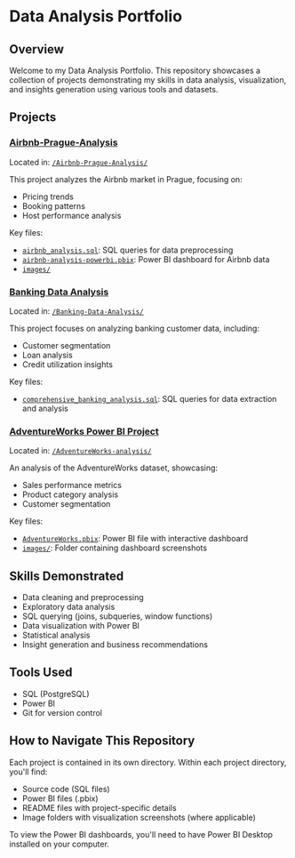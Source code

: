 # Data Analysis Portfolio

## Overview

Welcome to my Data Analysis Portfolio. This repository showcases a collection of projects demonstrating my skills in data analysis, visualization, and insights generation using various tools and datasets.

## Projects

### [Airbnb-Prague-Analysis](./Airbnb-Prague-Analysis)

Located in: [`/Airbnb-Prague-Analysis/`](./Airbnb-Prague-Analysis)

This project analyzes the Airbnb market in Prague, focusing on:
- Pricing trends
- Booking patterns
- Host performance analysis

Key files:
- [`airbnb_analysis.sql`](./Airbnb-Prague-Analysis/airbnb_analysis.sql): SQL queries for data preprocessing
- [`airbnb-analysis-powerbi.pbix`](./Airbnb-Prague-Analysis/airbnb-analysis-powerbi.pbix): Power BI dashboard for Airbnb data
- [`images/`](./Airbnb-Prague-Analysis/images)

### [Banking Data Analysis](./Banking-Data-Analysis)

Located in: [`/Banking-Data-Analysis/`](./Banking-Data-Analysis)

This project focuses on analyzing banking customer data, including:
- Customer segmentation
- Loan analysis
- Credit utilization insights

Key files:
- [`comprehensive_banking_analysis.sql`](./Banking-Data-Analysis/comprehensive_banking_analysis.sql): SQL queries for data extraction and analysis


### [AdventureWorks Power BI Project](./AdventureWorks-Analysis)

Located in: [`/AdventureWorks-analysis/`](./AdventureWorks-analysis)

An analysis of the AdventureWorks dataset, showcasing:
- Sales performance metrics
- Product category analysis
- Customer segmentation

Key files:
- [`AdventureWorks.pbix`](./AdventureWorks-analysis/AdventureWorks.pbix): Power BI file with interactive dashboard
- [`images/`](./AdventureWorks-analysis/images): Folder containing dashboard screenshots

## Skills Demonstrated

- Data cleaning and preprocessing
- Exploratory data analysis
- SQL querying (joins, subqueries, window functions)
- Data visualization with Power BI
- Statistical analysis
- Insight generation and business recommendations

## Tools Used

- SQL (PostgreSQL)
- Power BI
- Git for version control

## How to Navigate This Repository

Each project is contained in its own directory. Within each project directory, you'll find:
- Source code (SQL files)
- Power BI files (.pbix)
- README files with project-specific details
- Image folders with visualization screenshots (where applicable)

To view the Power BI dashboards, you'll need to have Power BI Desktop installed on your computer.



